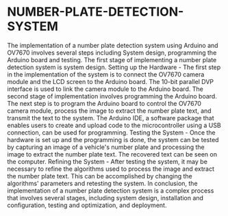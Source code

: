 # NUMBER-PLATE-DETECTION-SYSTEM
The implementation of a number plate detection system using Arduino and OV7670 involves several steps including System design, programming the Arduino board and testing.
The first stage of implementing a number plate detection system is system design. Setting up the Hardware - The first step in the implementation of the system is to connect the OV7670 camera module and the LCD screen to the Arduino board. The 10-bit parallel DVP interface is used to link the camera module to the Arduino board.
The second stage of implementation involves programming the Arduino board. The next step is to program the Arduino board to control the OV7670 camera module, process the image to extract the number plate text, and transmit the text to the system. The Arduino IDE, a software package that enables users to create and upload code to the microcontroller using a USB connection, can be used for programming.
Testing the System - Once the hardware is set up and the programming is done, the system can be tested by capturing an image of a vehicle's number plate and processing the image to extract the number plate text. The recovered text can be seen on the computer.
Refining the System - After testing the system, it may be necessary to refine the algorithms used to process the image and extract the number plate text. This can be accomplished by changing the algorithms' parameters and retesting the system.
In conclusion, the implementation of a number plate detection system is a complex process that involves several stages, including system design, installation and configuration, testing and optimization, and deployment.

